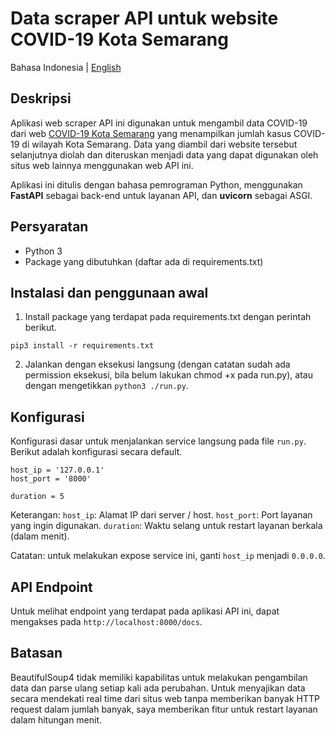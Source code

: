 # Data scraper API untuk website COVID-19 Kota Semarang

Bahasa Indonesia | [English](https://github.com/fmmochtar/covid-scrap-smg-api/blob/master/README_EN.md)

## Deskripsi
Aplikasi web scraper API ini digunakan untuk mengambil data COVID-19 dari web [COVID-19 Kota Semarang](https://siagacorona.semarangkota.go.id/halaman/odppdpv2) yang menampilkan jumlah kasus COVID-19 di wilayah Kota Semarang. Data yang diambil dari website tersebut selanjutnya diolah dan diteruskan menjadi data yang dapat digunakan oleh situs web lainnya menggunakan web API ini.

Aplikasi ini ditulis dengan bahasa pemrograman Python, menggunakan **FastAPI** sebagai back-end untuk layanan API, dan **uvicorn** sebagai ASGI.

## Persyaratan
- Python 3
- Package yang dibutuhkan (daftar ada di requirements.txt)

## Instalasi dan penggunaan awal
1. Install package yang terdapat pada requirements.txt dengan perintah berikut.
```
pip3 install -r requirements.txt
```
2. Jalankan dengan eksekusi langsung (dengan catatan sudah ada permission eksekusi, bila belum lakukan chmod +x pada run.py), atau dengan mengetikkan ```python3 ./run.py```.

## Konfigurasi

Konfigurasi dasar untuk menjalankan service langsung pada file ```run.py```.
Berikut adalah konfigurasi secara default.

```
host_ip = '127.0.0.1'
host_port = '8000'

duration = 5
```
Keterangan:
```host_ip```: Alamat IP dari server / host.
```host_port```: Port layanan yang ingin digunakan.
```duration```: Waktu selang untuk restart layanan berkala (dalam menit).

Catatan: untuk melakukan expose service ini, ganti ```host_ip``` menjadi ```0.0.0.0```.

## API Endpoint

Untuk melihat endpoint yang terdapat pada aplikasi API ini, dapat mengakses pada ```http://localhost:8000/docs```.

## Batasan
BeautifulSoup4 tidak memiliki kapabilitas untuk melakukan pengambilan data dan parse ulang setiap kali ada perubahan. Untuk menyajikan data secara mendekati real time dari situs web tanpa memberikan banyak HTTP request dalam jumlah banyak, saya memberikan fitur untuk restart layanan dalam hitungan menit.